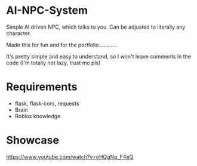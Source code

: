 # AI-NPC-System
Simple AI driven NPC, which talks to you. Can be adjusted to literally any character.

Made this for fun and for the portfolio............

It's pretty simple and easy to understand, so I won't leave comments in the code (I'm totally not lazy, trust me pls)

# Requirements
- flask, flask-cors, requests
- Brain
- Roblox knowledge

# Showcase
https://www.youtube.com/watch?v=oHQgNq_F4eQ
